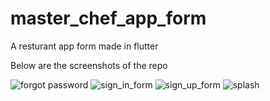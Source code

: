 # master_chef_app_form

A resturant app form made in flutter 

Below are the screenshots of the repo

![forgot password](https://user-images.githubusercontent.com/23019300/172497735-80824269-af93-44c6-93ca-77544b3413c0.png)
![sign_in_form](https://user-images.githubusercontent.com/23019300/172497764-304c77ed-6dbd-4354-a345-22362bc1832c.png)
![sign_up_form](https://user-images.githubusercontent.com/23019300/172497790-b4d07c43-ca12-4c1e-8f6b-aa421ba0033f.png)
![splash](https://user-images.githubusercontent.com/23019300/172497808-b942dcb5-79f7-49a6-b449-1070f5efc4a2.png)
